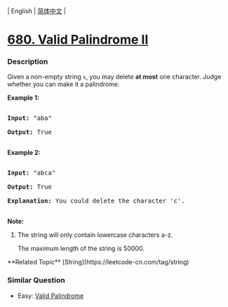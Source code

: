 | English | [简体中文](README.md) |

# [680. Valid Palindrome II](https://leetcode-cn.com/problems/valid-palindrome-ii)
 ### Description
<p>
Given a non-empty string <code>s</code>, you may delete <b>at most</b> one character.  Judge whether you can make it a palindrome.
</p>

<p><b>Example 1:</b><br />
<pre>
<b>Input:</b> "aba"
<b>Output:</b> True
</pre>
</p>

<p><b>Example 2:</b><br />
<pre>
<b>Input:</b> "abca"
<b>Output:</b> True
<b>Explanation:</b> You could delete the character 'c'.
</pre>
</p>

<p><b>Note:</b><br>
<ol>
<li>The string will only contain lowercase characters a-z.
The maximum length of the string is 50000.</li>
</ol>
</p>
**Related Topic**  [String](https://leetcode-cn.com/tag/string) 

### Similar Question
 - Easy:	[Valid Palindrome](https://leetcode-cn.com/problems/valid-palindrome) 
